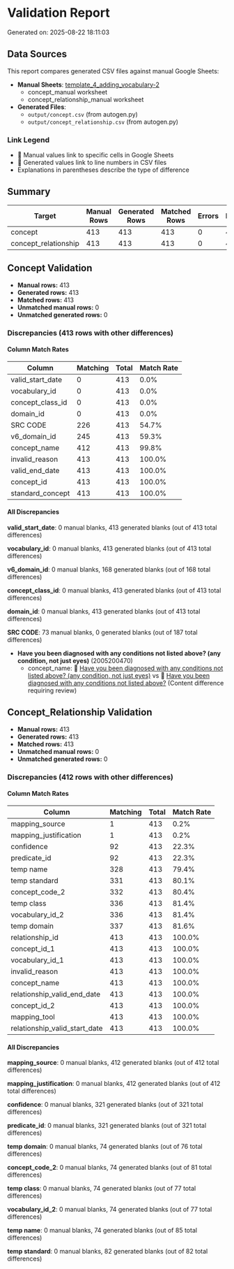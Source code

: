 # Validation Report

Generated on: 2025-08-22 18:11:03

## Data Sources

This report compares generated CSV files against manual Google Sheets:

- **Manual Sheets**: [template_4_adding_vocabulary-2](https://docs.google.com/spreadsheets/d/1IDjSfI9Kbr9VGeL9hTxO4ic6xBEMNs88b1f8DHPgKPY)
  - concept_manual worksheet
  - concept_relationship_manual worksheet
- **Generated Files**: 
  - `output/concept.csv` (from autogen.py)
  - `output/concept_relationship.csv` (from autogen.py)

### Link Legend
- 🔴 Manual values link to specific cells in Google Sheets
- 🔵 Generated values link to line numbers in CSV files
- Explanations in parentheses describe the type of difference

## Summary

| Target | Manual Rows | Generated Rows | Matched Rows | Errors | Discrepancies |
|--------|-------------|----------------|--------------|--------|---------------|
| concept | 413 | 413 | 413 | 0 | 413 |
| concept_relationship | 413 | 413 | 413 | 0 | 412 |

## Concept Validation

- **Manual rows:** 413
- **Generated rows:** 413
- **Matched rows:** 413
- **Unmatched manual rows:** 0
- **Unmatched generated rows:** 0

### Discrepancies (413 rows with other differences)

#### Column Match Rates

| Column | Matching | Total | Match Rate |
|--------|----------|-------|------------|
| valid_start_date | 0 | 413 | 0.0% |
| vocabulary_id | 0 | 413 | 0.0% |
| concept_class_id | 0 | 413 | 0.0% |
| domain_id | 0 | 413 | 0.0% |
| SRC CODE | 226 | 413 | 54.7% |
| v6_domain_id | 245 | 413 | 59.3% |
| concept_name | 412 | 413 | 99.8% |
| invalid_reason | 413 | 413 | 100.0% |
| valid_end_date | 413 | 413 | 100.0% |
| concept_id | 413 | 413 | 100.0% |
| standard_concept | 413 | 413 | 100.0% |

#### All Discrepancies

**valid_start_date**: 0 manual blanks, 413 generated blanks (out of 413 total differences)

**vocabulary_id**: 0 manual blanks, 413 generated blanks (out of 413 total differences)

**v6_domain_id**: 0 manual blanks, 168 generated blanks (out of 168 total differences)

**concept_class_id**: 0 manual blanks, 413 generated blanks (out of 413 total differences)

**domain_id**: 0 manual blanks, 413 generated blanks (out of 413 total differences)

**SRC CODE**: 73 manual blanks, 0 generated blanks (out of 187 total differences)


- **Have you been diagnosed with any conditions not listed above? (any condition, not just eyes)** (2005200470)
  - concept_name: 🔴 [Have you been diagnosed with any conditions not listed above? (any condition, not just eyes)](https://docs.google.com/spreadsheets/d/1IDjSfI9Kbr9VGeL9hTxO4ic6xBEMNs88b1f8DHPgKPY/edit?gid=535320917#gid=535320917&range=A278) vs 🔵 [Have you been diagnosed with any conditions not listed above?](output/concept.csv#L276) (Content difference requiring review)

## Concept_Relationship Validation

- **Manual rows:** 413
- **Generated rows:** 413
- **Matched rows:** 413
- **Unmatched manual rows:** 0
- **Unmatched generated rows:** 0

### Discrepancies (412 rows with other differences)

#### Column Match Rates

| Column | Matching | Total | Match Rate |
|--------|----------|-------|------------|
| mapping_source | 1 | 413 | 0.2% |
| mapping_justification | 1 | 413 | 0.2% |
| confidence | 92 | 413 | 22.3% |
| predicate_id | 92 | 413 | 22.3% |
| temp name | 328 | 413 | 79.4% |
| temp standard | 331 | 413 | 80.1% |
| concept_code_2 | 332 | 413 | 80.4% |
| temp class | 336 | 413 | 81.4% |
| vocabulary_id_2 | 336 | 413 | 81.4% |
| temp domain | 337 | 413 | 81.6% |
| relationship_id | 413 | 413 | 100.0% |
| concept_id_1 | 413 | 413 | 100.0% |
| vocabulary_id_1 | 413 | 413 | 100.0% |
| invalid_reason | 413 | 413 | 100.0% |
| concept_name | 413 | 413 | 100.0% |
| relationship_valid_end_date | 413 | 413 | 100.0% |
| concept_id_2 | 413 | 413 | 100.0% |
| mapping_tool | 413 | 413 | 100.0% |
| relationship_valid_start_date | 413 | 413 | 100.0% |

#### All Discrepancies

**mapping_source**: 0 manual blanks, 412 generated blanks (out of 412 total differences)

**mapping_justification**: 0 manual blanks, 412 generated blanks (out of 412 total differences)

**confidence**: 0 manual blanks, 321 generated blanks (out of 321 total differences)

**predicate_id**: 0 manual blanks, 321 generated blanks (out of 321 total differences)

**temp domain**: 0 manual blanks, 74 generated blanks (out of 76 total differences)

**concept_code_2**: 0 manual blanks, 74 generated blanks (out of 81 total differences)

**temp class**: 0 manual blanks, 74 generated blanks (out of 77 total differences)

**vocabulary_id_2**: 0 manual blanks, 74 generated blanks (out of 77 total differences)

**temp name**: 0 manual blanks, 74 generated blanks (out of 85 total differences)

**temp standard**: 0 manual blanks, 82 generated blanks (out of 82 total differences)



